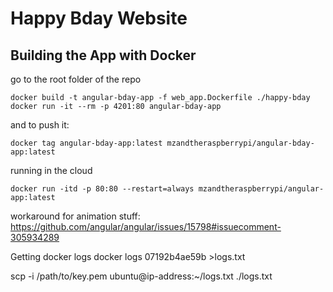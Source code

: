 # Happy Bday Website

## Building the App with Docker

go to the root folder of the repo  

```
docker build -t angular-bday-app -f web_app.Dockerfile ./happy-bday
docker run -it --rm -p 4201:80 angular-bday-app
```  

and to push it:  

```
docker tag angular-bday-app:latest mzandtheraspberrypi/angular-bday-app:latest
```

running in the cloud

```
docker run -itd -p 80:80 --restart=always mzandtheraspberrypi/angular-app:latest
```

workaround for animation stuff: <https://github.com/angular/angular/issues/15798#issuecomment-305934289>

Getting docker logs
docker logs 07192b4ae59b >logs.txt
 
scp -i /path/to/key.pem ubuntu@ip-address:~/logs.txt ./logs.txt
 
 
